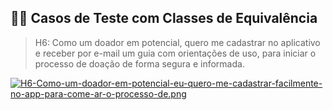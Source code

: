 ## 👩‍💻 Casos de Teste com Classes de Equivalência

> H6: Como um doador em potencial, quero me cadastrar no aplicativo e receber por e-mail um guia com orientações de uso, para iniciar o processo de doação de forma segura e informada.

[![H6-Como-um-doador-em-potencial-eu-quero-me-cadastrar-facilmente-no-app-para-come-ar-o-processo-de.png](https://i.postimg.cc/rs6LHcw4/H6-Como-um-doador-em-potencial-eu-quero-me-cadastrar-facilmente-no-app-para-come-ar-o-processo-de.png)](https://postimg.cc/WF7KDBrp)
